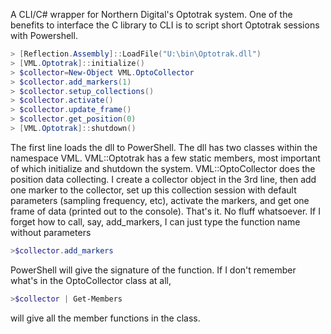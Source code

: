 A CLI/C# wrapper for Northern Digital's Optotrak system.  One of the benefits to interface the C library to CLI is to script short Optotrak sessions with Powershell.

```Powershell
> [Reflection.Assembly]::LoadFile("U:\bin\Optotrak.dll")
> [VML.Optotrak]::initialize()
> $collector=New-Object VML.OptoCollector
> $collector.add_markers(1)
> $collector.setup_collections()
> $collector.activate()
> $collector.update_frame()
> $collector.get_position(0)
> [VML.Optotrak]::shutdown()
```
The first line loads the dll to PowerShell.  The dll has two classes within the namespace VML.  VML::Optotrak has a few static members, most important of which initialize and shutdown the system.  VML::OptoCollector does the position data collecting.  I create a collector object in the 3rd line, then add one marker to the collector, set up this collection session with default parameters (sampling frequency, etc), activate the markers, and get one frame of data (printed out to the console).  That's it.  No fluff whatsoever.  If I forget how to call, say, add_markers, I can just type the function name without parameters
```Powershell
>$collector.add_markers
```
PowerShell will give the signature of the function.  If I don't remember what's in the OptoCollector class at all,
```Powershell
>$collector | Get-Members
```
will give all the member functions in the class.
